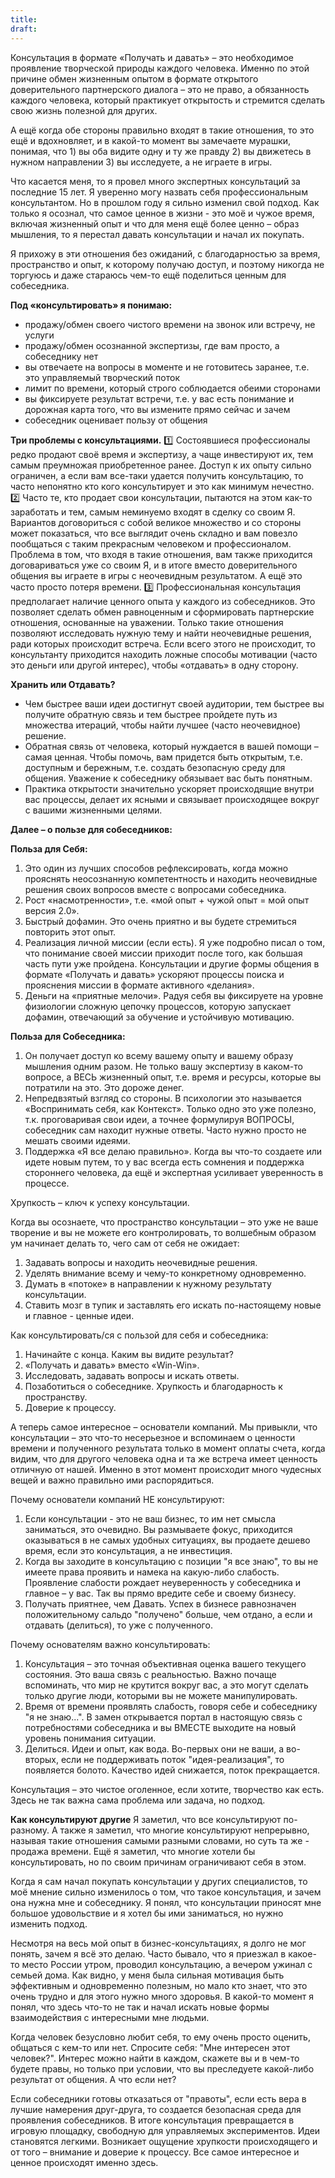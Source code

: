 ```yaml
---
title: 
draft:
---
```

Консультация в формате «Получать и давать» – это необходимое проявление творческой природы каждого человека. Именно по этой причине обмен жизненным опытом в формате открытого доверительного партнерского диалога – это не право, а обязанность каждого человека, который практикует открытость и стремится сделать свою жизнь полезной для других. 

А ещё когда обе стороны правильно входят в такие отношения, то это ещё и вдохновляет, и в какой-то момент вы замечаете мурашки, понимая, что 1) вы оба видите одну и ту же правду 2) вы движетесь в нужном направлении 3) вы исследуете, а не играете в игры.

Что касается меня, то я провел много экспертных консультаций за последние 15 лет. Я уверенно могу назвать себя профессиональным консультантом. Но в прошлом году я сильно изменил свой подход. Как только я осознал, что самое ценное в жизни - это моё и чужое время, включая жизненный опыт и что для меня ещё более ценно – образ мышления, то я перестал давать консультации и начал их покупать.

Я прихожу в эти отношения без ожиданий, с благодарностью за время, пространство и опыт, к которому получаю доступ, и поэтому никогда не торгуюсь и даже стараюсь чем-то ещё поделиться ценным для собеседника.

**Под «консультировать» я понимаю:**
- продажу/обмен своего чистого времени на звонок или встречу, не услуги
- продажу/обмен осознанной экспертизы, где вам просто, а собеседнику нет
- вы отвечаете на вопросы в моменте и не готовитесь заранее, т.е. это управляемый творческий поток
- лимит по времени, который строго соблюдается обеими сторонами
- вы фиксируете результат встречи, т.е. у вас есть понимание и дорожная карта того, что вы измените прямо сейчас и зачем
- собеседник оценивает пользу от общения

**Три проблемы с консультациями.**
1️⃣ Состоявшиеся профессионалы редко продают своё время и экспертизу, а чаще инвестируют их, тем самым преумножая приобретенное ранее. Доступ к их опыту сильно ограничен, а если вам все-таки удается получить консультацию, то часто непонятно кто кого консультирует и это как минимум нечестно. 
2️⃣ Часто те, кто продает свои консультации, пытаются на этом как-то заработать и тем, самым неминуемо входят в сделку со своим Я. Вариантов договориться с собой великое множество и со стороны может показаться, что все выглядит очень складно и вам повезло пообщаться с таким прекрасным человеком и профессионалом. Проблема в том, что входя в такие отношения, вам также приходится договариваться уже со своим Я, и в итоге вместо доверительного общения вы играете в игры с неочевидным результатом. А ещё это часто просто потеря времени.
3️⃣ Профессиональная консультация предполагает наличие ценного опыта у каждого из собеседников. Это позволяет сделать обмен равноценным и сформировать партнерские отношения, основанные на уважении. Только такие отношения позволяют исследовать нужную тему и найти неочевидные решения, ради которых происходит встреча. Если всего этого не происходит, то консультанту приходится находить ложные способы мотивации (часто это деньги или другой интерес), чтобы «отдавать» в одну сторону.

**Хранить или Отдавать?**
- Чем быстрее ваши идеи достигнут своей аудитории, тем быстрее вы получите обратную связь и тем быстрее пройдете путь из множества итераций, чтобы найти лучшее (часто неочевидное) решение.
- Обратная связь от человека, который нуждается в вашей помощи – самая ценная. Чтобы помочь, вам придется быть открытым, т.е. доступным и бережным, т.е. создать безопасную среду для общения. Уважение к собеседнику обязывает вас быть понятным.
- Практика открытости значительно ускоряет происходящие внутри вас процессы, делает их ясными и связывает происходящее вокруг с вашими жизненными целями.

**Далее – о пользе для собеседников:**

**Польза для Себя:**
1. Это один из лучших способов рефлексировать, когда можно прояснять неосознанную компетентность и находить неочевидные решения своих вопросов вместе с вопросами собеседника.
2. Рост «насмотренности», т.е. «мой опыт + чужой опыт = мой опыт версия 2.0».
3. Быстрый дофамин. Это очень приятно и вы будете стремиться повторить этот опыт.
4. Реализация личной миссии (если есть). Я уже подробно писал о том, что понимание своей миссии приходит после того, как большая часть пути уже пройдена. Консультации и другие формы общения в формате «Получать и давать» ускоряют процессы поиска и прояснения миссии в формате активного «делания».
5. Деньги на «приятные мелочи». Радуя себя вы фиксируете на уровне физиологии сложную цепочку процессов, которую запускает дофамин, отвечающий за обучение и устойчивую мотивацию.

**Польза для Собеседника:**
1. Он получает доступ ко всему вашему опыту и вашему образу мышления одним разом. Не только вашу экспертизу в каком-то вопросе, а ВЕСЬ жизненный опыт, т.е. время и ресурсы, которые вы потратили на это. Это дороже денег.
2. Непредвзятый взгляд со стороны. В психологии это называется «Воспринимать себя, как Контекст». Только одно это уже полезно, т.к. проговаривая свои идеи, а точнее формулируя ВОПРОСЫ, собеседник сам находит нужные ответы. Часто нужно просто не мешать своими идеями.
3. Поддержка «Я все делаю правильно». Когда вы что-то создаете или идете новым путем, то у вас всегда есть сомнения и поддержка стороннего человека, да ещё и экспертная усиливает уверенность в процессе.

Хрупкость – ключ к успеху консультации.

Когда вы осознаете, что пространство консультации – это уже не ваше творение и вы не можете его контролировать, то волшебным образом ум начинает делать то, чего сам от себя не ожидает:
1. Задавать вопросы и находить неочевидные решения.
2. Уделять внимание всему и чему-то конкретному одновременно.
3. Думать в «потоке» в направлении к нужному результату консультации.
4. Ставить мозг в тупик и заставлять его искать по-настоящему новые и главное - ценные идеи.

Как консультировать/ся с пользой для себя и собеседника:
1. Начинайте с конца. Каким вы видите результат?
2. «Получать и давать» вместо «Win-Win».
3. Исследовать, задавать вопросы и искать ответы.
4. Позаботиться о собеседнике. Хрупкость и благодарность к пространству.
5. Доверие к процессу.

А теперь самое интересное – основатели компаний. Мы привыкли, что консультации – это что-то несерьезное и вспоминаем о ценности времени и полученного результата только в момент оплаты счета, когда видим, что для другого человека одна и та же встреча имеет ценность отличную от нашей. Именно в этот момент происходит много чудесных вещей и важно правильно ими распорядиться.

Почему основатели компаний НЕ консультируют:
1. Если консультации - это не ваш бизнес, то им нет смысла заниматься, это очевидно. Вы размываете фокус, приходится оказываться в не самых удобных ситуациях, вы продаете дешево время, если это консультация, а не инвестиция.
2. Когда вы заходите в консультацию с позиции "я все знаю", то вы не имеете права проявить и намека на какую-либо слабость. Проявление слабости рождает неуверенность у собеседника и главное – у вас. Так вы прямо вредите себе и своему бизнесу.
3. Получать приятнее, чем Давать. Успех в бизнесе равнозначен положительному сальдо "получено" больше, чем отдано, а если и отдавать (делиться), то уже с полученного.

Почему основателям важно консультировать:
1. Консультация – это точная объективная оценка вашего текущего состояния. Это ваша связь с реальностью. Важно почаще вспоминать, что мир не крутится вокруг вас, а это могут сделать только другие люди, которыми вы не можете манипулировать.
2. Время от времени проявлять слабость, говоря себе и собеседнику "я не знаю...". В замен открывается портал в настоящую связь с потребностями собеседника и вы ВМЕСТЕ выходите на новый уровень понимания ситуации.
3. Делиться. Идеи и опыт, как вода. Во-первых они не ваши, а во-вторых, если не поддерживать поток "идея-реализация", то появляется болото. Качество идей снижается, поток прекращается.

Консультация – это чистое оголенное, если хотите, творчество как есть. Здесь не так важна сама проблема или задача, но подход. 

**Как консультируют другие**
Я заметил, что все консультируют по-разному. А также я заметил, что многие консультируют непрерывно, называя такие отношения самыми разными словами, но суть та же - продажа времени. Ещё я заметил, что многие хотели бы консультировать, но по своим причинам ограничивают себя в этом. 

Когда я сам начал покупать консультации у других специалистов, то моё мнение сильно изменилось о том, что такое консультация, и зачем она нужна мне и собеседнику. Я понял, что консультации приносят мне большое удовольствие и я хотел бы ими заниматься, но нужно изменить подход.

Несмотря на весь мой опыт в бизнес-консультациях, я долго не мог понять, зачем я всё это делаю. Часто бывало, что я приезжал в какое-то место России утром, проводил консультацию, а вечером ужинал с семьей дома. Как видно, у меня была сильная мотивация быть эффективным и одновременно полезным, но мало кто знает, что это очень трудно и для этого нужно много здоровья. В какой-то момент я понял, что здесь что-то не так и начал искать новые формы взаимодействия с интересными мне людьми.

Когда человек безусловно любит себя, то ему очень просто оценить, общаться с кем-то или нет. Спросите себя: "Мне интересен этот человек?". Интерес можно найти в каждом, скажете вы и в чем-то будете правы, но только при условии, что вы преследуете какой-либо результат от общения. А что если нет?

Если собеседники готовы отказаться от "правоты", если есть вера в лучшие намерения друг-друга, то создается безопасная среда для проявления собеседников. В итоге консультация превращается в игровую площадку, свободную для управляемых экспериментов. Идеи становятся легкими. Возникает ощущение хрупкости происходящего и от того – внимание и доверие к процессу. Все самое интересное и ценное происходят именно здесь.